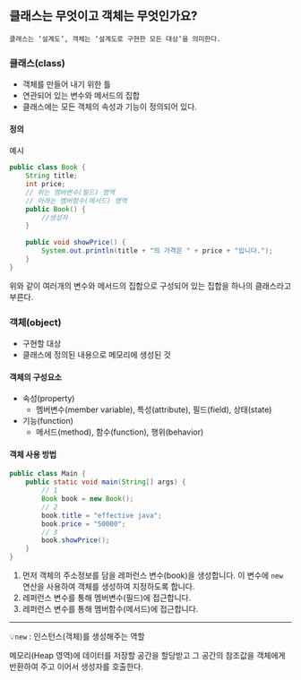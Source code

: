 ## 클래스는 무엇이고 객체는 무엇인가요?

```text
클래스는 ‘설계도’, 객체는 ‘설계도로 구현한 모든 대상’을 의미한다.
```
### 클래스(class)
- 객체를 만들어 내기 위한 틀
- 연관되어 있는 변수와 메서드의 집합
- 클래스에는 모든 객체의 속성과 기능이 정의되어 있다.

#### 정의
예시
```java
public class Book {
    String title;
    int price;
    // 위는 멤버변수(필드) 영역
    // 아래는 멤버함수(메서드) 영역
    public Book() {
        //생성자
    }
    
    public void showPrice() {
        System.out.println(title + "의 가격은 " + price + "입니다.");
    }
}
```
위와 같이 여러개의 변수와 메서드의 집합으로 구성되어 있는 집합을 하나의 클래스라고 부른다.

### 객체(object)
- 구현할 대상
- 클래스에 정의된 내용으로 메모리에 생성된 것

#### 객체의 구성요소
- 속성(property)
  - 멤버변수(member variable), 특성(attribute), 필드(field), 상태(state)
- 기능(function)
  - 메서드(method), 함수(function), 행위(behavior)

#### 객체 사용 방법
```java
public class Main {
    public static void main(String[] args) {
        // 1
        Book book = new Book();
        // 2
        book.title = "effective java";
        book.price = "50000";
        // 3
        book.showPrice();
    }
}
```
1. 먼저 객체의 주소정보를 담을 레퍼런스 변수(book)을 생성합니다.
이 변수에 `new` 연산을 사용하여 객체를 생성하여 지정하도록 합니다.
2. 레퍼런스 변수를 통해 멤버변수(필드)에 접근합니다.
3. 레퍼런스 변수를 통해 멤버함수(메서드)에 접근합니다.

---

💡`new` : 인스턴스(객체)를 생성해주는 역할

메모리(Heap 영역)에 데이터를 저장할 공간을 할당받고
그 공간의 참조값을 객체에게 반환하여 주고 이어서 생성자를 호출한다.